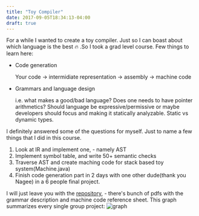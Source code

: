 ```yaml
---
title: "Toy Compiler"
date: 2017-09-05T18:34:13-04:00
draft: true
---
```


For a while I wanted to create a toy compiler. Just so I can boast about which
language is the best :fire: .So I took a grad level course. Few things to learn here:

  * Code generation

    Your code -> intermidiate representation -> assembly -> machine code
  * Grammars and language design

    i.e. what makes a good/bad language? Does one needs to have pointer
    arithmetics? Should language be expressive/permissive or maybe developers
    should focus and making it statically analyzable. Static vs dynamic types.
    
  I definitely answered some of the questions for myself. Just to name a few
  things that I did in this course.
  
  1. Look at IR and implement one, - namely AST
  2. Implement symbol table, and write 50+ semantic checks
  3. Traverse AST and create maching code for stack based toy
     system(Machine.java)
  4. Finish code generation part in 2 days with one other dude(thank you Nagee)
     in a 6 people final project. 
     
  I will just leave you with the
  [repository](https://github.com/terracotaPie/ToyCompiler), - there's bunch of
  pdfs with the grammar description and machine code reference sheet. This graph
  summarizes every single group project:
  ![graph](/img/graph.png)

